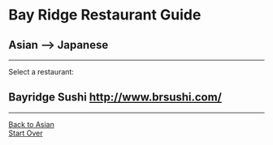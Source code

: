 # Bay Ridge Restaurant Guide
## Asian --> Japanese
---
Select a restaurant:
## Bayridge Sushi http://www.brsushi.com/
---
[Back to Asian](asian.md)  
[Start Over](../home.md)